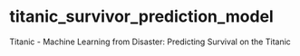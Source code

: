 # titanic_survivor_prediction_model
Titanic - Machine Learning from Disaster: Predicting Survival on the Titanic
